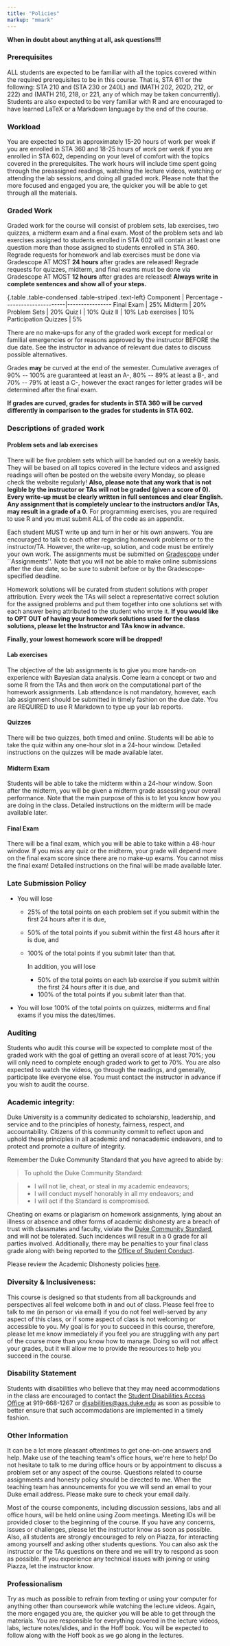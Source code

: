 ```yaml
---
title: "Policies"
markup: "mmark"
---
```


**When in doubt about anything at all, ask questions!!!**


### Prerequisites
ALL students are expected to be familiar with all the topics covered within the required prerequisites to be in this course. That is, STA 611 or the following: STA 210 and (STA 230 or 240L) and (MATH 202, 202D, 212, or 222) and (MATH 216, 218, or 221, any of which may be taken concurrently). Students are also expected to be very familiar with R and are encouraged to have learned LaTeX or a Markdown language by the end of the course.

### Workload

You are expected to put in approximately 15-20 hours of work per week if you are enrolled in STA 360 and 18-25 hours of work per week if you are enrolled in STA 602, depending on your level of comfort with the topics covered in the prerequisites. The work hours will include time spent going through the preassigned readings, watching the lecture videos, watching or attending the lab sessions, and doing all graded work. Please note that the more focused and engaged you are, the quicker you will be able to get through all the materials.

### Graded Work

Graded work for the course will consist of problem sets, lab exercises, two quizzes, a midterm exam and a final exam. Most of the problem sets and lab exercises assigned to students enrolled in STA 602 will contain at least one question more than those assigned to students enrolled in STA 360. Regrade requests for homework and lab exercises must be done via Gradescope AT MOST **24 hours** after grades are released! Regrade requests for quizzes, midterm, and final exams must be done via Gradescope AT MOST **12 hours** after grades are released! **Always write in complete sentences and show all of your steps.**

{.table .table-condensed .table-striped .text-left}
Component             | Percentage
----------------------|----------------
Final Exam | 25%
Midterm | 20%
Problem Sets | 20%
Quiz I | 10%
Quiz II | 10%
Lab exercises | 10%
Participation Quizzes | 5%

There are no make-ups for any of the graded work except for medical or familial emergencies or for reasons approved by the instructor BEFORE the due date. See the instructor in advance of relevant due dates to discuss possible alternatives. 
	
Grades **may** be curved at the end of the semester. Cumulative averages of 90% -- 100% are guaranteed at least an A-, 80% -- 89% at least a B-, and 70% -- 79% at least a C-, however the exact ranges for letter grades will be determined after the final exam.

**If grades are curved, grades for students in STA 360 will be curved differently in comparison to the grades for students in STA 602.**


### Descriptions of graded work

#### Problem sets and lab exercises
There will be five problem sets which will be handed out on a weekly basis. They will be based on all topics covered in the lecture videos and assigned readings will often be posted on the website every Monday, so please check the website regularly!  **Also, please note that any work that is not legible by the instructor or TAs will not be graded (given a score  of 0). Every write-up must be clearly written in full sentences and clear English. Any assignment that is completely unclear to the instructors and/or TAs, may result in a grade of a 0.** For programming exercises, you are required to use R and you must submit ALL of the code as an appendix.  

Each student MUST write up and turn in her or his own answers. You are encouraged to talk to each other regarding homework problems or to the instructor/TA. However, the write-up, solution, and code must be entirely your own work. The assignments must be submitted on [Gradescope](https://www.gradescope.com/courses/77790/assignments) under ``Assignments''. Note that you will not be able to make online submissions after the due date, so be sure to submit before or by the Gradescope-specified deadline.

Homework solutions will be curated from student solutions with proper attribution. Every week the TAs will select a representative correct solution for the assigned problems and put them together into one solutions set with each answer being attributed to the student who wrote it. **If you would like to OPT OUT of having your homework solutions used for the class solutions, please let the Instructor and TAs know in advance.**

**Finally, your lowest homework score will be dropped!**

#### Lab exercises
The objective of the lab assignments is to give you more hands-on experience with Bayesian data analysis.  Come learn a concept or two and some R from the TAs and then work on the computational part of the homework assignments. Lab attendance is not mandatory, however, each lab assignment should be submitted in timely fashion on the due date. You are REQUIRED to use R Markdown to type up your lab reports.

#### Quizzes
There will be two quizzes, both timed and online. Students will be able to take the quiz within any one-hour slot in a 24-hour window. Detailed instructions on the quizzes will be made available later.

#### Midterm Exam
Students will be able to take the midterm within a 24-hour window.  Soon after the midterm, you will be given a midterm grade assessing your overall performance. Note that the main purpose of this is to let you know how you are doing in the class. Detailed instructions on the midterm will be made available later.

#### Final Exam
There will be a final exam, which you will be able to take within a 48-hour window. If you miss any quiz or the midterm, your grade will depend more on the final exam score since there are no make-up exams. You cannot miss the final exam! Detailed instructions on the final will be made available later.


### Late Submission Policy

- You will lose
  + 25% of the total points on each problem set if you submit within the first 24 hours after it is due,
  + 50% of the total points if you submit within the first 48 hours after it is due, and
  + 100% of the total points if you submit later than that.
	
	In addition, you will lose
	+ 50% of the total points on each lab exercise if you submit within the first 24 hours after it is due, and
	+ 100% of the total points if you submit later than that.
	
- You will lose 100% of the total points on quizzes, midterms and final exams if you miss the dates/times.


### Auditing
Students who audit this course will be expected to complete most of the graded work with the goal of getting an overall score of at least 70%; you will only need to complete enough graded work to get to 70%. You are also expected to watch the videos, go through the readings, and generally, participate like everyone else. You must contact the instructor in advance if you wish to audit the course.


### Academic integrity:

Duke University is a community dedicated to scholarship, leadership, and service and to the principles of honesty, fairness, respect, and accountability. Citizens of this community commit to reflect upon and uphold these principles in all academic and nonacademic endeavors, and to protect and promote a culture of integrity.

Remember the Duke Community Standard that you have agreed to abide by:

> To uphold the Duke Community Standard:

> - I will not lie, cheat, or steal in my academic endeavors;
> - I will conduct myself honorably in all my endeavors; and
> - I will act if the Standard is compromised.

Cheating on exams or plagiarism on homework assignments, lying about an illness or absence and other forms of academic dishonesty are a breach of trust with classmates and faculty, violate the <a href="http://www.studentaffairs.duke.edu/conduct/resources/dcs">Duke Community Standard</a>, and will not be tolerated. Such incidences will result in a 0 grade for all parties involved.  Additionally, there may be penalties to your final class grade along with being reported to the <a href="https://studentaffairs.duke.edu/conduct">Office of Student Conduct</a>.

Please review the Academic Dishonesty policies <a href="https://studentaffairs.duke.edu/conduct">here</a>.


### Diversity & Inclusiveness:

This course is designed so that students from all backgrounds and perspectives all feel welcome both in and out of class. Please feel free to talk to me (in person or via email) if you do not feel well-served by any aspect of this class, or if some aspect of class is not welcoming or accessible to you. My goal is for you to succeed in this course, therefore, please let me know immediately if you feel you are struggling with any part of the course more than you know how to manage. Doing so will not affect your grades, but it will allow me to provide the resources to help you succeed in the course.

### Disability Statement
Students with disabilities who believe that they may need accommodations in the class are encouraged to contact the <a href="https://access.duke.edu/students/staff.php">Student Disabilities Access Office</a> at 919-668-1267 or <a href="mailto:disabilities@aas.duke.edu">disabilities@aas.duke.edu</a> as soon as possible to better ensure that such accommodations are implemented in a timely fashion.



### Other Information
It can be a lot more pleasant oftentimes to get one-on-one answers and help. Make use of the teaching team's office hours, we're here to help! Do not hesitate to talk to me during office hours or by appointment to discuss a problem set or any aspect of the course.  Questions related to course assignments and honesty policy should be directed to me. When the teaching team has announcements for you we will send an email to your Duke email address. Please make sure to check your email daily.

Most of the course components, including discussion sessions, labs and all office hours, will be held online using Zoom meetings. Meeting IDs will be provided closer to the beginning of the course. If you have any concerns, issues or challenges, please let the instructor know as soon as possible. Also, all students are strongly encouraged to rely on Piazza, for interacting among yourself and asking other students questions. You can also ask the instructor or the TAs questions on there and we will try to respond as soon as possible.  If you experience any technical issues with joining or using Piazza, let the instructor know.


### Professionalism

Try as much as possible to refrain from texting or using your computer for anything other than coursework while watching the lecture videos. Again, the more engaged you are, the quicker you will be able to get through the materials. You are responsible for everything covered in the lecture videos, labs, lecture notes/slides, and in the Hoff book. You will be expected to follow along with the Hoff book as we go along in the lectures.
